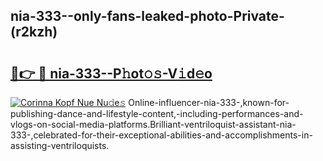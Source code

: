 ## nia-333--only-fans​-leaked-photo​-Private-(r2kzh)


# <h2><a href="https://mediaupload.pro?title=nia-333-&ref=git">🔗👉 🔴 nia-333--P𝚑ot𝚘𝚜-V𝚒d𝚎o</a></h2>

[![Corinna Kopf Nue Nu𝚍e𝚜](https://i.imgur.com/0qMVB7G.gif)](https://mediaupload.pro?title=nia-333-&ref=git)
Online-influencer-nia-333-,known-for-publishing-dance-and-lifestyle-content,-including-performances-and-vlogs-on-social-media-platforms.Brilliant-ventriloquist-assistant-nia-333-,celebrated-for-their-exceptional-abilities-and-accomplishments-in-assisting-ventriloquists.  